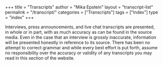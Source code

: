 +++
title = "Transcripts"
author = "Mika Epstein"
layout = "transcript-list"
permalink = "/transcript/"
categories = ["Transcripts"]
tags = ["Index"]
type = "index"
+++

Interviews, press announcements, and live chat transcripts are presented, in whole or in part, with as much accuracy as can be found in the source media. Even in the case that an interview is grossly inaccurate, information will be presented honestly in reference to its source. There has been no attempt to correct grammar and while every best effort is put forth, assume no responsibility over the accuracy or validity of any transcripts you may read in this section of the website.

